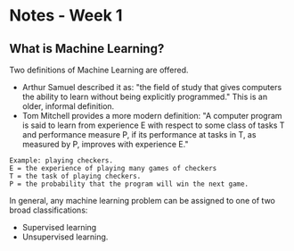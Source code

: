# Notes - Week 1 

## What is Machine Learning?

Two definitions of Machine Learning are offered. 

- Arthur Samuel described it as: "the field of study that gives computers the ability to learn without being explicitly programmed." This is an older, informal definition.
- Tom Mitchell provides a more modern definition: "A computer program is said to learn from experience E with respect to some class of tasks T and performance measure P, if its performance at tasks in T, as measured by P, improves with experience E."

```
Example: playing checkers.
E = the experience of playing many games of checkers
T = the task of playing checkers.
P = the probability that the program will win the next game.
```

In general, any machine learning problem can be assigned to one of two broad classifications:

- Supervised learning 
- Unsupervised learning.